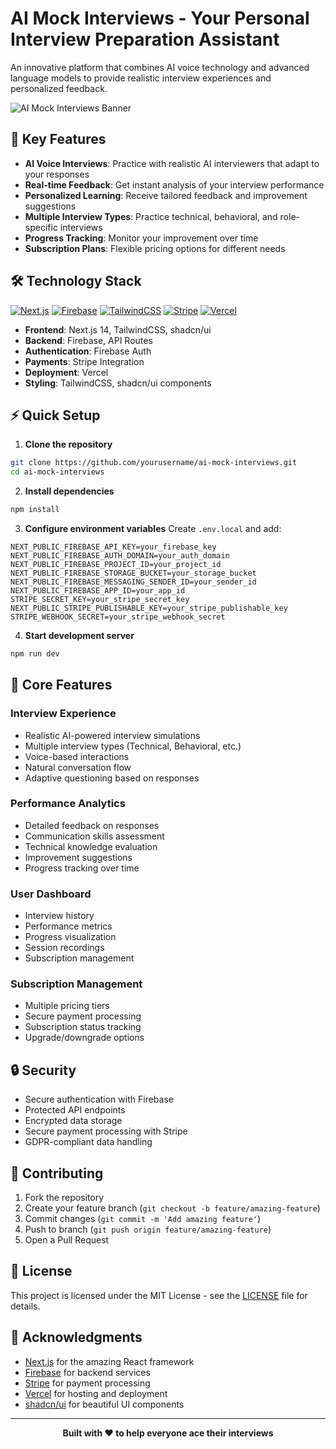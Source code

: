 # AI Mock Interviews - Your Personal Interview Preparation Assistant

An innovative platform that combines AI voice technology and advanced language models to provide realistic interview experiences and personalized feedback.

![AI Mock Interviews Banner](https://github.com/user-attachments/assets/1c0131c7-9f2d-4e3b-b47c-9679e76d8f9a)

## 🚀 Key Features

- **AI Voice Interviews**: Practice with realistic AI interviewers that adapt to your responses
- **Real-time Feedback**: Get instant analysis of your interview performance
- **Personalized Learning**: Receive tailored feedback and improvement suggestions
- **Multiple Interview Types**: Practice technical, behavioral, and role-specific interviews
- **Progress Tracking**: Monitor your improvement over time
- **Subscription Plans**: Flexible pricing options for different needs

## 🛠️ Technology Stack

[![Next.js](https://img.shields.io/badge/-Next.JS-black?style=for-the-badge&logoColor=white&logo=nextdotjs&color=000000)](https://nextjs.org/)
[![Firebase](https://img.shields.io/badge/-Firebase-black?style=for-the-badge&logoColor=white&logo=firebase&color=DD2C00)](https://firebase.google.com/)
[![TailwindCSS](https://img.shields.io/badge/-Tailwind_CSS-black?style=for-the-badge&logoColor=white&logo=tailwindcss&color=06B6D4)](https://tailwindcss.com/)
[![Stripe](https://img.shields.io/badge/-Stripe-black?style=for-the-badge&logoColor=white&logo=stripe&color=008CDD)](https://stripe.com/)
[![Vercel](https://img.shields.io/badge/-Vercel-black?style=for-the-badge&logoColor=white&logo=vercel&color=000000)](https://vercel.com/)

- **Frontend**: Next.js 14, TailwindCSS, shadcn/ui
- **Backend**: Firebase, API Routes
- **Authentication**: Firebase Auth
- **Payments**: Stripe Integration
- **Deployment**: Vercel
- **Styling**: TailwindCSS, shadcn/ui components

## ⚡ Quick Setup

1. **Clone the repository**
```bash
git clone https://github.com/yourusername/ai-mock-interviews.git
cd ai-mock-interviews
```

2. **Install dependencies**
```bash
npm install
```

3. **Configure environment variables**
   Create `.env.local` and add:
```env
NEXT_PUBLIC_FIREBASE_API_KEY=your_firebase_key
NEXT_PUBLIC_FIREBASE_AUTH_DOMAIN=your_auth_domain
NEXT_PUBLIC_FIREBASE_PROJECT_ID=your_project_id
NEXT_PUBLIC_FIREBASE_STORAGE_BUCKET=your_storage_bucket
NEXT_PUBLIC_FIREBASE_MESSAGING_SENDER_ID=your_sender_id
NEXT_PUBLIC_FIREBASE_APP_ID=your_app_id
STRIPE_SECRET_KEY=your_stripe_secret_key
NEXT_PUBLIC_STRIPE_PUBLISHABLE_KEY=your_stripe_publishable_key
STRIPE_WEBHOOK_SECRET=your_stripe_webhook_secret
```

4. **Start development server**
```bash
npm run dev
```

## 🎯 Core Features

### Interview Experience
- Realistic AI-powered interview simulations
- Multiple interview types (Technical, Behavioral, etc.)
- Voice-based interactions
- Natural conversation flow
- Adaptive questioning based on responses

### Performance Analytics
- Detailed feedback on responses
- Communication skills assessment
- Technical knowledge evaluation
- Improvement suggestions
- Progress tracking over time

### User Dashboard
- Interview history
- Performance metrics
- Progress visualization
- Session recordings
- Subscription management

### Subscription Management
- Multiple pricing tiers
- Secure payment processing
- Subscription status tracking
- Upgrade/downgrade options

## 🔒 Security

- Secure authentication with Firebase
- Protected API endpoints
- Encrypted data storage
- Secure payment processing with Stripe
- GDPR-compliant data handling

## 🤝 Contributing

1. Fork the repository
2. Create your feature branch (`git checkout -b feature/amazing-feature`)
3. Commit changes (`git commit -m 'Add amazing feature'`)
4. Push to branch (`git push origin feature/amazing-feature`)
5. Open a Pull Request

## 📄 License

This project is licensed under the MIT License - see the [LICENSE](LICENSE) file for details.

## 🙏 Acknowledgments

- [Next.js](https://nextjs.org/) for the amazing React framework
- [Firebase](https://firebase.google.com) for backend services
- [Stripe](https://stripe.com) for payment processing
- [Vercel](https://vercel.com) for hosting and deployment
- [shadcn/ui](https://ui.shadcn.com) for beautiful UI components

---

<div align="center">
  <strong>Built with ❤️ to help everyone ace their interviews</strong>
</div>
